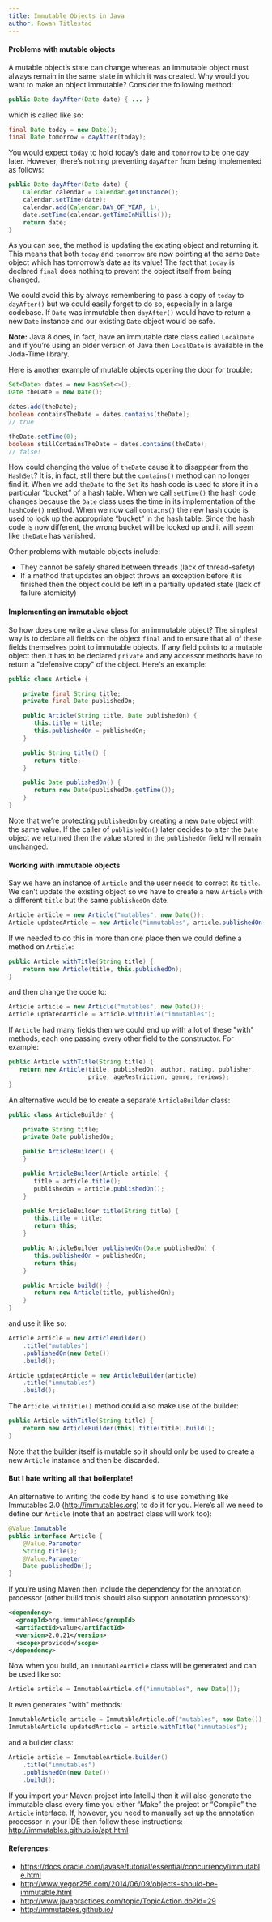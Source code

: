 ```yaml
---
title: Immutable Objects in Java
author: Rowan Titlestad
---
```


#### Problems with mutable objects

A mutable object’s state can change whereas an immutable object must always remain in the same state in which it was created. Why would you want to make an object immutable?
<more>
Consider the following method:

```java
public Date dayAfter(Date date) { ... }
```

which is called like so:

```java
final Date today = new Date();
final Date tomorrow = dayAfter(today);
```

You would expect `today` to hold today’s date and `tomorrow` to be one day later. However, there’s nothing preventing `dayAfter` from being implemented as follows:

```java
public Date dayAfter(Date date) {
    Calendar calendar = Calendar.getInstance();
    calendar.setTime(date);
    calendar.add(Calendar.DAY_OF_YEAR, 1);
    date.setTime(calendar.getTimeInMillis());
    return date;
}
```

As you can see, the method is updating the existing object and returning it. This means that both `today` and `tomorrow` are now pointing at the same `Date` object which has tomorrow’s date as its value! The fact that `today` is declared `final` does nothing to prevent the object itself from being changed.

We could avoid this by always remembering to pass a copy of `today` to `dayAfter()` but we could easily forget to do so, especially in a large codebase. If `Date` was immutable then `dayAfter()` would have to return a new `Date` instance and our existing `Date` object would be safe.

**Note:** Java 8 does, in fact, have an immutable date class called `LocalDate` and if you’re using an older version of Java then `LocalDate` is available in the Joda-Time library.

Here is another example of mutable objects opening the door for trouble:

```java
Set<Date> dates = new HashSet<>();
Date theDate = new Date();

dates.add(theDate);
boolean containsTheDate = dates.contains(theDate);
// true

theDate.setTime(0);
boolean stillContainsTheDate = dates.contains(theDate);
// false!
```

How could changing the value of `theDate` cause it to disappear from the `HashSet`? It is, in fact, still there but the `contains()` method can no longer find it. When we add `theDate` to the `Set` its hash code is used to store it in a particular “bucket” of a hash table. When we call `setTime()` the hash code changes because the `Date` class uses the time in its implementation of the `hashCode()` method. When we now call `contains()` the new hash code is used to look up the appropriate “bucket” in the hash table. Since the hash code is now different, the wrong bucket will be looked up and it will seem like `theDate` has vanished.

Other problems with mutable objects include:
* They cannot be safely shared between threads (lack of thread-safety)
* If a method that updates an object throws an exception before it is finished then the object could be left in a partially updated state (lack of failure atomicity)

#### Implementing an immutable object

So how does one write a Java class for an immutable object? The simplest way is to declare all fields on the object `final` and to ensure that all of these fields themselves point to immutable objects. If any field points to a mutable object then it has to be declared `private` and any accessor methods have to return a "defensive copy" of the object. Here's an example:

```java
public class Article {

    private final String title;
    private final Date publishedOn;

    public Article(String title, Date publishedOn) {
       this.title = title;
       this.publishedOn = publishedOn;
    }

    public String title() {
       return title;
    }

    public Date publishedOn() {
       return new Date(publishedOn.getTime());
    }
}
```

Note that we’re protecting `publishedOn` by creating a new `Date` object with the same value. If the caller of `publishedOn()` later decides to alter the `Date` object we returned then the value stored in the `publishedOn` field will remain unchanged.

#### Working with immutable objects

Say we have an instance of `Article` and the user needs to correct its `title`. We can’t update the existing object so we have to create a new `Article` with a different `title` but the same `publishedOn` date.

```java
Article article = new Article("mutables", new Date());
Article updatedArticle = new Article("immutables", article.publishedOn());
```

If we needed to do this in more than one place then we could define a method on `Article`:

```java
public Article withTitle(String title) {
    return new Article(title, this.publishedOn);
}
```

and then change the code to:

```java
Article article = new Article("mutables", new Date());
Article updatedArticle = article.withTitle("immutables");
```

If `Article` had many fields then we could end up with a lot of these "with" methods, each one passing every other field to the constructor. For example:

```java
public Article withTitle(String title) {
   return new Article(title, publishedOn, author, rating, publisher,
                      price, ageRestriction, genre, reviews);
}
```

An alternative would be to create a separate `ArticleBuilder` class:

```java
public class ArticleBuilder {

    private String title;
    private Date publishedOn;

    public ArticleBuilder() {
    }

    public ArticleBuilder(Article article) {
       title = article.title();
       publishedOn = article.publishedOn();
    }

    public ArticleBuilder title(String title) {
       this.title = title;
       return this;
    }

    public ArticleBuilder publishedOn(Date publishedOn) {
       this.publishedOn = publishedOn;
       return this;
    }

    public Article build() {
       return new Article(title, publishedOn);
    }
}
```

and use it like so:

```java
Article article = new ArticleBuilder()
    .title("mutables")
    .publishedOn(new Date())
    .build();

Article updatedArticle = new ArticleBuilder(article)
    .title("immutables")
    .build();
```

The `Article.withTitle()` method could also make use of the builder:

```java
public Article withTitle(String title) {
    return new ArticleBuilder(this).title(title).build();
}
```

Note that the builder itself is mutable so it should only be used to create a new `Article` instance and then be discarded.

#### But I hate writing all that boilerplate!

An alternative to writing the code by hand is to use something like Immutables 2.0 (http://immutables.org) to do it for you. Here’s all we need to define our `Article` (note that an abstract class will work too):

```java
@Value.Immutable
public interface Article {
    @Value.Parameter
    String title();
    @Value.Parameter
    Date publishedOn();
}
```

If you’re using Maven then include the dependency for the annotation processor (other build tools should also support annotation processors):

```xml
<dependency>
  <groupId>org.immutables</groupId>
  <artifactId>value</artifactId>
  <version>2.0.21</version>
  <scope>provided</scope>
</dependency>
```

Now when you build, an `ImmutableArticle` class will be generated and can be used like so:

```java
Article article = ImmutableArticle.of("immutables", new Date());
```

It even generates "with" methods:

```java
ImmutableArticle article = ImmutableArticle.of("mutables", new Date());
ImmutableArticle updatedArticle = article.withTitle("immutables");
```

and a builder class:

```java
Article article = ImmutableArticle.builder()
    .title("immutables")
    .publishedOn(new Date())
    .build();
```

If you import your Maven project into IntelliJ then it will also generate the immutable class every time you either “Make” the project or “Compile” the `Article` interface. If, however, you need to manually set up the annotation processor in your IDE then follow these instructions: http://immutables.github.io/apt.html

#### References:
* https://docs.oracle.com/javase/tutorial/essential/concurrency/immutable.html
* http://www.yegor256.com/2014/06/09/objects-should-be-immutable.html
* http://www.javapractices.com/topic/TopicAction.do?Id=29
* http://immutables.github.io/
